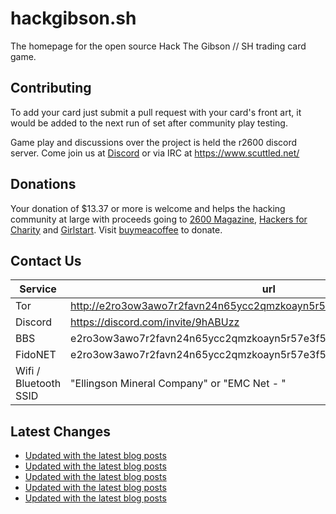 # hackgibson.sh
The homepage for the open source Hack The Gibson // SH trading card game.


## Contributing

To add your card just submit a pull request with your card's front art, it would be added to the next run of set after community play testing.

Game play and discussions over the project is held the r2600 discord server. Come join us at [Discord](https://discord.com/invite/9hABUzz) or via IRC at https://www.scuttled.net/


## Donations

Your donation of $13.37 or more is welcome and helps the hacking community at large with proceeds going to [2600 Magazine](https://2600.com/), [Hackers for Charity](https://hackersforcharity.org) and [Girlstart](https://girlstart.org).  Visit [buymeacoffee](https://www.buymeacoffee.com/hackgibson.sh) to donate.


## Contact Us

Service | url
-|-
Tor | http://e2ro3ow3awo7r2favn24n65ycc2qmzkoayn5r57e3f56nvjwdcgg32ad.onion
Discord | https://discord.com/invite/9hABUzz
BBS | e2ro3ow3awo7r2favn24n65ycc2qmzkoayn5r57e3f56nvjwdcgg32ad.onion:23
FidoNET | e2ro3ow3awo7r2favn24n65ycc2qmzkoayn5r57e3f56nvjwdcgg32ad.onion:24554
Wifi / Bluetooth SSID | "Ellingson Mineral Company" or "EMC Net - <fidonet address>"

## Latest Changes
<!-- BLOG-POST-LIST:START -->
- [Updated with the latest blog posts](https://github.com/DFW2600/hackgibson.sh/commit/6e2285505ebf2d3303b190b049f6c99c8ab90534)
- [Updated with the latest blog posts](https://github.com/DFW2600/hackgibson.sh/commit/fb7c9adedbc1bd16a67b72eb6e05be5130e6e6b4)
- [Updated with the latest blog posts](https://github.com/DFW2600/hackgibson.sh/commit/5081551817ef42f901598f9f3d2f699648cfbe4d)
- [Updated with the latest blog posts](https://github.com/DFW2600/hackgibson.sh/commit/f9951536fa34104f3d84feb3b6e1f19d87d7f9f5)
- [Updated with the latest blog posts](https://github.com/DFW2600/hackgibson.sh/commit/e2f966e712a16aad15638b6baa3993fb86b2c903)
<!-- BLOG-POST-LIST:END -->

